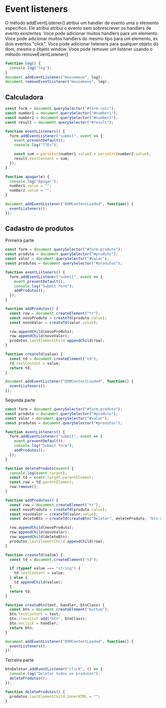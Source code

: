 # Event listeners

O método addEventListener() atribui um handler de evento uma o elemento especifico.
Ele atribui atribui o evento sem sobrescrever os handlers de evento existentes.
Voce pode adicionar muitos handlers para um elemento.
Voce pode adicionar muitos handlers do mesmo tipo para um elemento, ex dois eventos "click".
Voce pode adicionar listeners para qualquer objeto do dom, mesmo o objeto window.
Voce pode remover um listener usando o método removeEventListener()

```js
function log() {
  console.log("log");
}
document.addEventListener("mousemove", log);
document.removeEventListener("mousemove", log);
```

## Calculadora

```js
const form = document.querySelector("#form-calc");
const number1 = document.querySelector("#number1");
const number2 = document.querySelector("#number2");
const result = document.querySelector("#result");

function eventListeners() {
  form.addEventListener("submit", event => {
    event.preventDefault();
    console.log("TTEs");

    const sum = parseInt(number1.value) + parseInt(number2.value);
    result.textContent = sum;
  });
}

function apagar(e) {
  console.log("Apagar");
  number1.value = "";
  number2.value = "";
}

document.addEventListener("DOMContentLoaded", function() {
  eventListeners();
});
```

## Cadastro de produtos

Primeira parte

```js
const form = document.querySelector("#form-produto");
const produto = document.querySelector("#produto");
const valor = document.querySelector("#valor");
const produtos = document.querySelector("#produtos");

function eventListeners() {
  form.addEventListener("submit", event => {
    event.preventDefault();
    console.log("Submit form");
    addProdutos();
  });
}

function addProdutos() {
  const row = document.createElement("tr");
  const novoProduto = createTd(produto.value);
  const novoValor = createTd(valor.value);

  row.appendChild(novoProduto);
  row.appendChild(novoValor);
  produtos.lastElementChild.appendChild(row);
}

function createTd(value) {
  const td = document.createElement("td");
  td.textContent = value;
  return td;
}

document.addEventListener("DOMContentLoaded", function() {
  eventListeners();
});
```

Segunda parte

```js
const form = document.querySelector("#form-produto");
const produto = document.querySelector("#produto");
const valor = document.querySelector("#valor");
const produtos = document.querySelector("#produtos");

function eventListeners() {
  form.addEventListener("submit", event => {
    event.preventDefault();
    console.log("Submit form");
    addProdutos();
  });
}

function deleteProduto(event) {
  console.log(event.target);
  const td = event.target.parentElement;
  const row = td.parentElement;
  row.remove();
}

function addProdutos() {
  const row = document.createElement("tr");
  const novoProduto = createTd(produto.value);
  const novoValor = createTd(valor.value);
  const deleteBtn = createTd(createBtn("Deletar", deleteProduto, "btn-danger"));

  row.appendChild(novoProduto);
  row.appendChild(novoValor);
  row.appendChild(deleteBtn);
  produtos.lastElementChild.appendChild(row);
}

function createTd(value) {
  const td = document.createElement("td");

  if (typeof value === "string") {
    td.textContent = value;
  } else {
    td.appendChild(value);
  }
  return td;
}

function createBtn(text, handler, btnClass) {
  const btn = document.createElement("button");
  btn.textContent = text;
  btn.classList.add("btn", btnClass);
  btn.onclick = handler;
  return btn;
}

document.addEventListener("DOMContentLoaded", function() {
  eventListeners();
});
```

Terceira parte

```js
btnDeletar.addEventListener("click", () => {
  console.log("Deletar todos os produtos");
  deleteProdutos();
});

function deleteProdutos() {
  produtos.lastElementChild.innerHTML = "";
}
```
